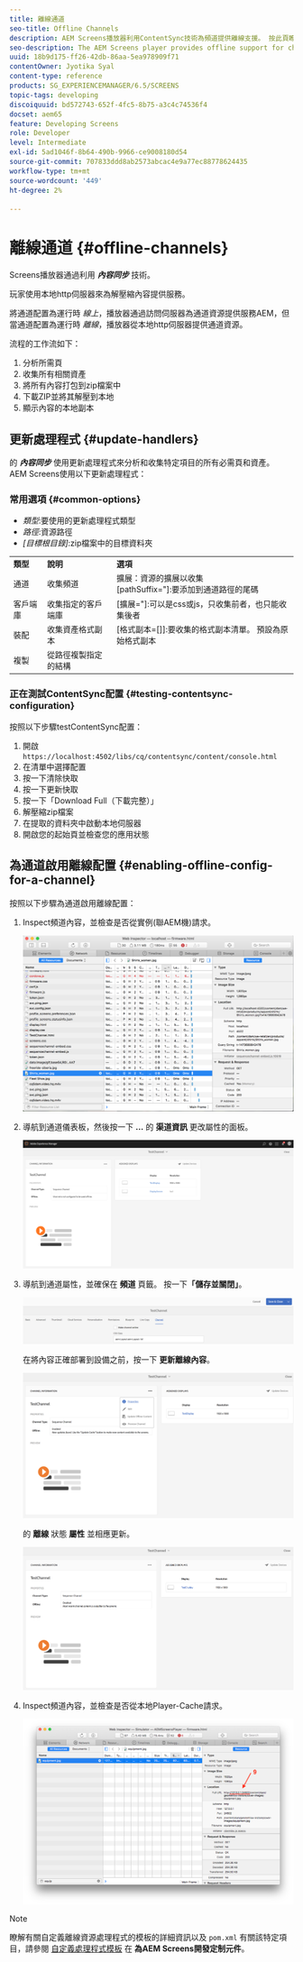 ```yaml
---
title: 離線通道
seo-title: Offline Channels
description: AEM Screens播放器利用ContentSync技術為頻道提供離線支援。 按此頁瞭解有關更新處理程式和啟用通道離線配置的詳細資訊。
seo-description: The AEM Screens player provides offline support for channels by leveraging the ContentSync technology. Follow this page to learn more about update handlers and enabling offline configuration for a channel.
uuid: 18b9d175-ff26-42db-86aa-5ea978909f71
contentOwner: Jyotika Syal
content-type: reference
products: SG_EXPERIENCEMANAGER/6.5/SCREENS
topic-tags: developing
discoiquuid: bd572743-652f-4fc5-8b75-a3c4c74536f4
docset: aem65
feature: Developing Screens
role: Developer
level: Intermediate
exl-id: 5ad1046f-8b64-490b-9966-ce9008180d54
source-git-commit: 707833ddd8ab2573abcac4e9a77ec88778624435
workflow-type: tm+mt
source-wordcount: '449'
ht-degree: 2%

---
```


# 離線通道 {#offline-channels}

Screens播放器通過利用 ***內容同步*** 技術。

玩家使用本地http伺服器來為解壓縮內容提供服務。

將通道配置為運行時 *線上*，播放器通過訪問伺服器為通道資源提供服務AEM，但當通道配置為運行時 *離線*，播放器從本地http伺服器提供通道資源。

流程的工作流如下：

1. 分析所需頁
1. 收集所有相關資產
1. 將所有內容打包到zip檔案中
1. 下載ZIP並將其解壓到本地
1. 顯示內容的本地副本

## 更新處理程式 {#update-handlers}

的 ***內容同步*** 使用更新處理程式來分析和收集特定項目的所有必需頁和資產。 AEM Screens使用以下更新處理程式：

### 常用選項 {#common-options}

* *類型*:要使用的更新處理程式類型
* *路徑*:資源路徑
* *[目標根目錄]*:zip檔案中的目標資料夾

<table>
 <tbody>
  <tr>
   <td><strong>類型</strong></td> 
   <td><strong>說明</strong></td> 
   <td><strong>選項</strong></td> 
  </tr>
  <tr>
   <td>通道</td> 
   <td>收集頻道</td> 
   <td>擴展：資源的擴展以收集<br /> [pathSuffix="]:要添加到通道路徑的尾碼<br /> </td> 
  </tr>
  <tr>
   <td>客戶端庫</td> 
   <td>收集指定的客戶端庫</td> 
   <td>[擴展="]:可以是css或js，只收集前者，也只能收集後者</td> 
  </tr>
  <tr>
   <td>裝配</td> 
   <td>收集資產格式副本</td> 
   <td>[格式副本=[]]:要收集的格式副本清單。 預設為原始格式副本</td> 
  </tr>
  <tr>
   <td>複製</td> 
   <td>從路徑複製指定的結構</td> 
   <td> </td> 
  </tr>
 </tbody>
</table>

### 正在測試ContentSync配置 {#testing-contentsync-configuration}

按照以下步驟testContentSync配置：

1. 開啟 `https://localhost:4502/libs/cq/contentsync/content/console.html`
1. 在清單中選擇配置
1. 按一下清除快取
1. 按一下更新快取
1. 按一下「Download Full（下載完整）」
1. 解壓縮zip檔案
1. 在提取的資料夾中啟動本地伺服器
1. 開啟您的起始頁並檢查您的應用狀態

## 為通道啟用離線配置 {#enabling-offline-config-for-a-channel}

按照以下步驟為通道啟用離線配置：

1. Inspect頻道內容，並檢查是否從實例(聯AEM機)請求。

   ![chlimage_1-24](assets/chlimage_1-24.png)

1. 導航到通道儀表板，然後按一下 **...** 的 **渠道資訊** 更改屬性的面板。

   ![chlimage_1-25](assets/chlimage_1-25.png)

1. 導航到通道屬性，並確保在 **頻道** 頁籤。 按一下&#x200B;**「儲存並關閉」**。

   ![screen_shot_2017-12-19at122422pm](assets/screen_shot_2017-12-19at122422pm.png)

   在將內容正確部署到設備之前，按一下 **更新離線內容**。

   ![screen_shot_2017-12-19at122637pm](assets/screen_shot_2017-12-19at122637pm.png)

   的 **離線** 狀態 **屬性** 並相應更新。

   ![screen_shot_2017-12-19at124735pm](assets/screen_shot_2017-12-19at124735pm.png)

1. Inspect頻道內容，並檢查是否從本地Player-Cache請求。

   ![chlimage_1-26](assets/chlimage_1-26.png)

>[!NOTE]
>
>瞭解有關自定義離線資源處理程式的模板的詳細資訊以及 `pom.xml` 有關該特定項目，請參閱 [自定義處理程式模板](/help/user-guide/developing-custom-component-tutorial-develop.md#custom-handlers) 在 **為AEM Screens開發定制元件**。

